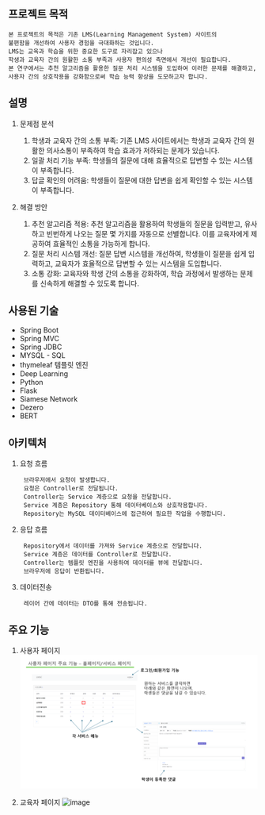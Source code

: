 ## 프로젝트 목적

    본 프로젝트의 목적은 기존 LMS(Learning Management System) 사이트의
    불편함을 개선하여 사용자 경험을 극대화하는 것입니다. 
    LMS는 교육과 학습을 위한 중요한 도구로 자리잡고 있으나
    학생과 교육자 간의 원활한 소통 부족과 사용자 편의성 측면에서 개선이 필요합니다. 
    본 연구에서는 추천 알고리즘을 활용한 질문 처리 시스템을 도입하여 이러한 문제를 해결하고,
    사용자 간의 상호작용을 강화함으로써 학습 능력 향상을 도모하고자 합니다.

## 설명

1. 문제점 분석
   1. 학생과 교육자 간의 소통 부족: 기존 LMS 사이트에서는 학생과 교육자 간의 원활한 의사소통이 부족하여 학습 효과가 저하되는 문제가 있습니다.
   2. 일괄 처리 기능 부족: 학생들의 질문에 대해 효율적으로 답변할 수 있는 시스템이 부족합니다.
   3. 답글 확인의 어려움: 학생들이 질문에 대한 답변을 쉽게 확인할 수 있는 시스템이 부족합니다.


2. 해결 방안
   1. 추천 알고리즘 적용: 추천 알고리즘을 활용하여 학생들의 질문을 입력받고, 유사하고 빈번하게 나오는 질문 몇 가지를 자동으로 선별합니다. 이를 교육자에게 제공하여 효율적인 소통을 가능하게 합니다. 
   2. 질문 처리 시스템 개선: 질문 답변 시스템을 개선하여, 학생들이 질문을 쉽게 입력하고, 교육자가 효율적으로 답변할 수 있는 시스템을 도입합니다. 
   3. 소통 강화: 교육자와 학생 간의 소통을 강화하여, 학습 과정에서 발생하는 문제를 신속하게 해결할 수 있도록 합니다.


## 사용된 기술

- Spring Boot
- Spring MVC
- Spring JDBC
- MYSQL - SQL
- thymeleaf 템플릿 엔진
- Deep Learning
- Python
- Flask
- Siamese Network
- Dezero
- BERT


## 아키텍처

1. 요청 흐름

        브라우저에서 요청이 발생합니다.
        요청은 Controller로 전달됩니다.
        Controller는 Service 계층으로 요청을 전달합니다.
        Service 계층은 Repository 통해 데이터베이스와 상호작용합니다.
        Repository는 MySQL 데이터베이스에 접근하여 필요한 작업을 수행합니다.


2. 응답 흐름

        Repository에서 데이터를 가져와 Service 계층으로 전달합니다.
        Service 계층은 데이터를 Controller로 전달합니다.
        Controller는 템플릿 엔진을 사용하여 데이터를 뷰에 전달합니다.
        브라우저에 응답이 반환됩니다.


3. 데이터전송

        레이어 간에 데이터는 DTO를 통해 전송됩니다.

## 주요 기능


1. 사용자 페이지
   ![img_1.png](img_1.png)


2. 교육자 페이지
   ![image](https://github.com/user-attachments/assets/a5746eac-9bff-4035-93f6-f4dfeabbfb14)


